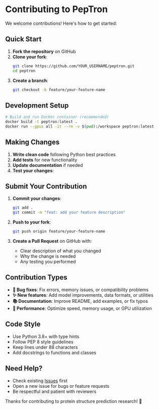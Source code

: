 # Contributing to PepTron

We welcome contributions! Here's how to get started:

## Quick Start

1. **Fork the repository** on GitHub
2. **Clone your fork**:
   ```bash
   git clone https://github.com/YOUR_USERNAME/peptron.git
   cd peptron
   ```
3. **Create a branch**:
   ```bash
   git checkout -b feature/your-feature-name
   ```

## Development Setup

```bash
# Build and run Docker container (recommended)
docker build -t peptron:latest .
docker run --gpus all -it --rm -v $(pwd):/workspace peptron:latest
```

## Making Changes

1. **Write clean code** following Python best practices
2. **Add tests** for new functionality
3. **Update documentation** if needed
4. **Test your changes**:

## Submit Your Contribution

1. **Commit your changes**:
   ```bash
   git add .
   git commit -m "feat: add your feature description"
   ```

2. **Push to your fork**:
   ```bash
   git push origin feature/your-feature-name
   ```

3. **Create a Pull Request** on GitHub with:
   - Clear description of what you changed
   - Why the change is needed
   - Any testing you performed

## Contribution Types

- **🐛 Bug fixes**: Fix errors, memory issues, or compatibility problems
- **✨ New features**: Add model improvements, data formats, or utilities
- **📚 Documentation**: Improve README, add examples, or fix typos
- **🚀 Performance**: Optimize speed, memory usage, or GPU utilization

## Code Style

- Use Python 3.8+ with type hints
- Follow PEP 8 style guidelines
- Keep lines under 88 characters
- Add docstrings to functions and classes

## Need Help?

- Check existing [Issues](https://github.com/PeptoneLtd/peptron/issues) first
- Open a new issue for bugs or feature requests
- Be respectful and patient with reviewers

Thanks for contributing to protein structure prediction research! 🧬
